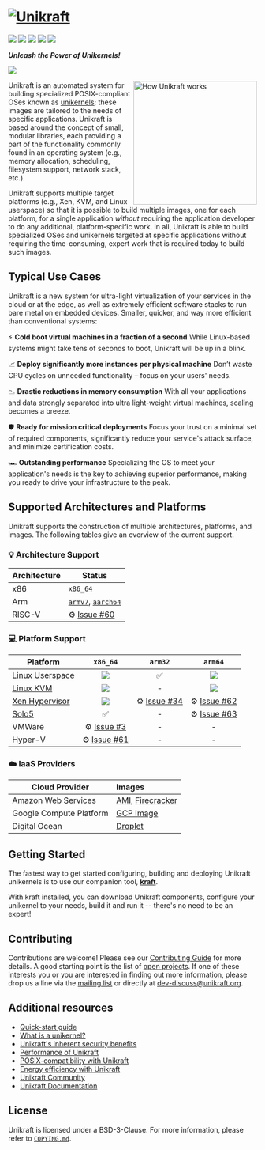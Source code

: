 # [![Unikraft](http://unikraft.org/assets/imgs/unikraft-logo-small.png)][unikraft-website]

[![](https://img.shields.io/badge/version-v0.16.2%20(Telesto)-%23EC591A)][unikraft-latest]
[![](https://img.shields.io/static/v1?label=license&message=BSD-3&color=%23385177)][unikraft-license]
[![](https://img.shields.io/discord/762976922531528725.svg?label=discord&logo=discord&logoColor=ffffff&color=7389D8&labelColor=6A7EC2)][unikraft-discord]
[![](https://img.shields.io/github/contributors/unikraft/unikraft)](https://github.com/unikraft/unikraft/graphs/contributors)
[![](https://app.codacy.com/project/badge/Grade/454f62251d96413fac8024b28df2ce5b)](https://www.codacy.com/gh/unikraft/unikraft/dashboard)

***Unleash the Power of Unikernels!***

![](http://unikraft.org/assets/imgs/monkey-business.gif)

<img align="right" height="250" src="http://unikraft.org/assets/imgs/how-unikraft-works.svg" alt="How Unikraft works">

Unikraft is an automated system for building specialized POSIX-compliant OSes known as [unikernels][unikernel-wikipedia]; these images are tailored to the needs of specific applications.  Unikraft is based around the concept of small, modular libraries, each providing a part of the functionality commonly found in an operating system (e.g., memory allocation, scheduling, filesystem support, network stack, etc.).

Unikraft supports multiple target platforms (e.g., Xen, KVM, and Linux userspace) so that it is possible to build multiple images, one for each platform, for a single application *without* requiring the application developer to do any additional, platform-specific work. In all, Unikraft is able to build specialized OSes and unikernels targeted at specific applications without requiring the time-consuming, expert work that is required today to build such images.

## Typical Use Cases

Unikraft is a new system for ultra-light virtualization of your services in the cloud or at the edge, as well as extremely efficient software stacks to run bare metal on embedded devices. Smaller, quicker, and way more efficient than conventional systems:

⚡ **Cold boot virtual machines in a fraction of a second**
   While Linux-based systems might take tens of seconds to boot, Unikraft will be up in a blink.

📈 **Deploy significantly more instances per physical machine**
   Don’t waste CPU cycles on unneeded functionality – focus on your users' needs.

📉 **Drastic reductions in memory consumption**
   With all your applications and data strongly separated into ultra light-weight virtual machines, scaling becomes a breeze.

🛡️ **Ready for mission critical deployments**
   Focus your trust on a minimal set of required components, significantly reduce your service's attack surface, and minimize certification costs.

🏎 **Outstanding performance**
   Specializing the OS to meet your application's needs is the key to achieving superior performance, making you ready to drive your infrastructure to the peak.

## Supported Architectures and Platforms

Unikraft supports the construction of multiple architectures, platforms, and images. The following tables give an overview of the current support.

### 💡 Architecture Support

| Architecture         | Status                                         |
|----------------------|------------------------------------------------|
| x86                  | [`x86_64`][arch-x86_64]                        |
| Arm                  | [`armv7`][arch-arm], [`aarch64`][arch-arm64]   |
| RISC-V               | ⚙️ [Issue #60][i60]                            |

### 💻 Platform Support

| Platform                       | `x86_64`                                                                                                                                                                                                                                   | `arm32`             | `arm64`                                                                                                                                                                                                                                  |
|--------------------------------|:------------------------------------------------------------------------------------------------------------------------------------------------------------------------------------------------------------------------------------------:|:-------------------:|:----------------------------------------------------------------------------------------------------------------------------------------------------------------------------------------------------------------------------------------:|
| [Linux Userspace][plat-linuxu] | [![](https://builds.unikraft.io/api/v1/teams/unikraft/pipelines/unikraft-staging/jobs/compile-helloworld-x86_64-linuxu/badge)](https://builds.unikraft.io/teams/unikraft/pipelines/unikraft-staging/jobs/compile-helloworld-x86_64-linuxu) | ✅                  | [![](https://builds.unikraft.io/api/v1/teams/unikraft/pipelines/unikraft-staging/jobs/compile-helloworld-arm64-linuxu/badge)](https://builds.unikraft.io/teams/unikraft/pipelines/unikraft-staging/jobs/compile-helloworld-arm64-linuxu) |
| [Linux KVM][plat-kvm]          | [![](https://builds.unikraft.io/api/v1/teams/unikraft/pipelines/unikraft-staging/jobs/compile-helloworld-x86_64-kvm/badge)](https://builds.unikraft.io/teams/unikraft/pipelines/unikraft-staging/jobs/compile-helloworld-x86_64-kvm)       | -                   | [![](https://builds.unikraft.io/api/v1/teams/unikraft/pipelines/unikraft-staging/jobs/compile-helloworld-arm64-kvm/badge)](https://builds.unikraft.io/teams/unikraft/pipelines/unikraft-staging/jobs/compile-helloworld-arm64-kvm)       |
| [Xen Hypervisor][plat-xen]     | [![](https://builds.unikraft.io/api/v1/teams/unikraft/pipelines/unikraft-staging/jobs/compile-helloworld-x86_64-xen/badge)](https://builds.unikraft.io/teams/unikraft/pipelines/unikraft-staging/jobs/compile-helloworld-x86_64-xen)       | ⚙️ [Issue #34][i34] | ⚙️ [Issue #62][i62]                                                                                                                                                                                                                      |
| [Solo5][plat-solo5]            | ✅                                                                                                                                                                                                                                         | -                   | ⚙️ [Issue #63][i63]                                                                                                                                                                                                                      |
| VMWare                         | ⚙️ [Issue #3][i3]                                                                                                                                                                                                                          | -                   | -                                                                                                                                                                                                                                        |
| Hyper-V                        | ⚙️ [Issue #61][i61]                                                                                                                                                                                                                        | -                   | -                                                                                                                                                                                                                                        |


### ☁️ IaaS Providers

| Cloud Provider          | Images                                           |
|-------------------------|:-------------------------------------------------|
| Amazon Web Services     | [AMI][plat-aws], [Firecracker][plat-firecracker] |
| Google Compute Platform | [GCP Image][plat-gcp]                            |
| Digital Ocean           | [Droplet][plat-digitalocean]                     |

## Getting Started

The fastest way to get started configuring, building and deploying Unikraft unikernels is to use our companion tool, [**kraft**][kraft].

With kraft installed, you can download Unikraft components, configure your unikernel to your needs, build it and run it -- there's no need to be an expert!

## Contributing

Contributions are welcome!  Please see our [Contributing Guide][unikraft-contributing] for more details.
A good starting point is the list of [open projects][github-projects].
If one of these interests you or you are interested in finding out more information, please drop us a line via the [mailing list][dev-discuss-list] or directly at <dev-discuss@unikraft.org>.

## Additional resources

* [Quick-start guide][unikraft-gettingstarted]
* [What is a unikernel?][unikraft-concepts]
* [Unikraft's inherent security benefits][unikraft-security]
* [Performance of Unikraft][unikraft-performance]
* [POSIX-compatibility with Unikraft][unikraft-posix-compatibility]
* [Energy efficiency with Unikraft][Unikraft-green]
* [Unikraft Community][unikraft-community]
* [Unikraft Documentation][unikraft-docs]

## License

Unikraft is licensed under a BSD-3-Clause.  For more information, please refer to [`COPYING.md`][unikraft-license].


[unikraft-website]: https://unikraft.org
[unikraft-docs]: https://unikraft.org/docs
[unikraft-community]: https://unikraft.org/community
[unikraft-contributing]: https://unikraft.org/docs/contributing/
[unikraft-ci]: http://ci.unikraft.org
[unikraft-license]: https://github.com/unikraft/unikraft/blob/staging/COPYING.md
[unikraft-latest]: https://github.com/unikraft/unikraft/tree/RELEASE-0.16.2
[unikraft-gettingstarted]: http://unikraft.org/docs/getting-started
[unikraft-concepts]: https://unikraft.org/docs/concepts/
[unikraft-posix-compatibility]: https://unikraft.org/docs/features/posix-compatibility
[unikraft-performance]: https://unikraft.org/docs/features/performance/
[unikraft-security]: https://unikraft.org/docs/features/security/
[unikraft-green]: https://unikraft.org/docs/features/green/
[unikraft-discord]: https://bit.ly/UnikraftDiscord
[kraft]: https://github.com/unikraft/kraftkit
[github-issues]: https://github.com/unikraft/unikraft/issues
[github-projects]: https://github.com/unikraft/unikraft/labels/kind/project
[dockerhub-kraft]: https://hub.docker.com/r/unikraft/kraft
[dev-discuss-list]: https://groups.google.com/a/unikraft.org/g/user-discuss
[unikernel-wikipedia]: https://en.wikipedia.org/wiki/Unikernel
[arch-x86_64]: https://github.com/unikraft/unikraft/tree/staging/arch/x86/x86_64
[arch-arm]: https://github.com/unikraft/unikraft/tree/staging/arch/arm/arm
[arch-arm64]: https://github.com/unikraft/unikraft/tree/staging/arch/arm/arm64
[plat-linuxu]: https://github.com/unikraft/unikraft/tree/staging/plat/linuxu
[plat-kvm]: https://github.com/unikraft/unikraft/tree/staging/plat/kvm
[plat-xen]: https://github.com/unikraft/unikraft/tree/staging/plat/xen
[plat-solo5]: https://github.com/unikraft/plat-solo5
[plat-raspi]: https://github.com/unikraft/plat-raspi
[plat-gcp]: https://github.com/unikraft/plat-gcp
[plat-aws]: https://github.com/unikraft/plat-aws
[plat-digitalocean]: https://github.com/unikraft/plat-digitalocean
[plat-firecracker]: https://github.com/unikraft/plat-firecracker
[i3]: https://github.com/unikraft/unikraft/issues/3
[i34]: https://github.com/unikraft/unikraft/issues/34
[i60]: https://github.com/unikraft/unikraft/issues/60
[i61]: https://github.com/unikraft/unikraft/issues/61
[i62]: https://github.com/unikraft/unikraft/issues/62
[i63]: https://github.com/unikraft/unikraft/issues/63

